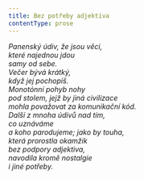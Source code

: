 ```yaml
---
title: Bez potřeby adjektiva
contentType: prose
---
```


_Panenský údiv, že jsou věci,  
které najednou jdou  
samy od sebe.  
Večer bývá krátký,  
když jej pochopíš.  
Monotónní pohyb nohy  
pod stolem, jejž by jiná civilizace  
mohla považovat za komunikační kód.  
Další z mnoha údivů nad tím,  
co uznáváme  
a koho parodujeme; jako by touha,  
která prorostla okamžik  
bez podpory adjektiva,  
navodila kromě nostalgie  
i jiné potřeby._
